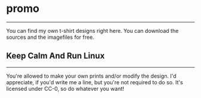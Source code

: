 # promo

***

You can find my own t-shirt designs right here. You can download the sources and the imagefiles for free.

## Keep Calm And Run Linux

***

You're allowed to make your own prints and/or modify the design. I'd appreciate,  if you'd write me a line, but you're not required to do so.
It's licensed under CC-0, so do whatever you want!
